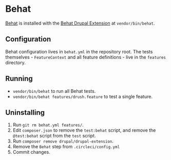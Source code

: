 Behat
=====
[Behat](http://behat.org/en/latest/) is installed with the [Behat Drupal Extension](https://behat-drupal-extension.readthedocs.io/en/3.1/) at `vendor/bin/behat`.

Configuration
-------------
Behat configuration lives in `behat.yml` in the repository root.  The tests themselves - `FeatureContext` and all feature definitions - live in the `features` directory.

Running
-------
* `vendor/bin/behat` to run all Behat tests.
* `vendor/bin/behat features/drush.feature` to test a single feature.

Uninstalling
------------
1. Run `git rm behat.yml features/`.
2. Edit `composer.json` to remove the `test:behat` script, and remove the `@test:behat` script from the `test` script.
2. Run `composer remove drupal/drupal-extension`.
4. Remove the `Behat` step from `.circleci/config.yml`
3. Commit changes.
